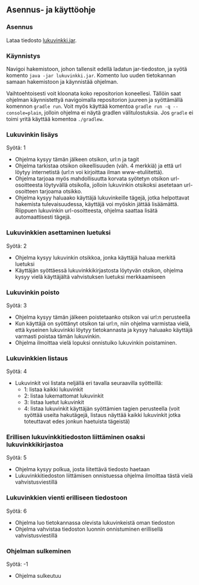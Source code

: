 ## Asennus- ja käyttöohje

### Asennus

Lataa tiedosto [lukuvinkki.jar](https://github.com/Marcestus/OhTu_miniprojekti/releases/tag/v2.0).

### Käynnistys

Navigoi hakemistoon, johon tallensit edellä ladatun jar-tiedoston, ja syötä komento `java -jar lukuvinkki.jar`. Komento luo uuden tietokannan samaan hakemistoon ja käynnistää ohjelman.

Vaihtoehtoisesti voit kloonata koko repositorion koneellesi. Tällöin saat ohjelman käynnistettyä navigoimalla repositorion juureen ja syöttämällä komennon `gradle run`. Voit myös käyttää komentoa `gradle run -q --console=plain`, jolloin ohjelma ei näytä gradlen välitulostuksia. Jos `gradle` ei toimi yritä käyttää komentoa `./gradlew`.

### Lukuvinkin lisäys

Syötä: 1
- Ohjelma kysyy tämän jälkeen otsikon, url:n ja tagit
- Ohjelma tarkistaa otsikon oikeellisuuden (väh. 4 merkkiä) ja että url löytyy internetistä (url:n voi kirjoittaa ilman www-etuliitettä).
- Ohjelma tarjoaa myös mahdollisuutta korvata syötetyn otsikon url-osoitteesta löytyvällä otsikolla, jolloin lukuvinkin otsikoksi asetetaan url-osoitteen tarjoama otsikko.
- Ohjelma kysyy haluaako käyttäjä lukuvinkeille tägejä, jotka helpottavat hakemista tulevaisuudessa, käyttäjä voi myöskin jättää lisäämättä. Riippuen lukuvinkin url-osoitteesta, ohjelma saattaa lisätä automaattisesti tägejä.

### Lukuvinkkien asettaminen luetuksi

Syötä: 2
-  Ohjelma kysyy lukuvinkin otsikkoa, jonka käyttäjä haluaa merkitä luetuksi
-  Käyttäjän syöttäessä lukuvinkkikirjastosta löytyvän otsikon, ohjelma kysyy vielä käyttäjältä vahvistuksen luetuksi merkkaamiseen

### Lukuvinkin poisto

Syötä: 3
- Ohjelma kysyy tämän jälkeen poistetaanko otsikon vai url:n perusteella
- Kun käyttäjä on syöttänyt otsikon tai url:n, niin ohjelma varmistaa vielä, että kyseinen lukuvinkki löytyy tietokannasta ja kysyy haluaako käyttäjä varmasti poistaa tämän lukuvinkin.
- Ohjelma ilmoittaa vielä lopuksi onnistuiko lukuvinkin poistaminen.

### Lukuvinkkien listaus

Syötä: 4
- Lukuvinkit voi listata neljällä eri tavalla seuraavilla syötteillä:
    - 1: listaa kaikki lukuvinkit
    - 2: listaa lukemattomat lukuvinkit
    - 3: listaa luetut lukuvinkit
    - 4: listaa lukuvinkit käyttäjän syöttämien tagien perusteella (voit syöttää useita hakutägejä, listaus näyttää kaikki lukuvinkit jotka toteuttavat edes jonkun haetuista tägeistä)

### Erillisen lukuvinkkitiedoston liittäminen osaksi lukuvinkkikirjastoa

Syötä: 5
- Ohjelma kysyy polkua, josta liitettävä tiedosto haetaan
- Lukuvinkkitiedoston liittämisen onnistuessa ohjelma ilmoittaa tästä vielä vahvistusviestillä 

### Lukuvinkkien vienti erilliseen tiedostoon

Syötä: 6
- Ohjelma luo tietokannassa olevista lukuvinkeistä oman tiedoston
- Ohjelma vahvistaa tiedoston luonnin onnistuminen erillisellä vahvistusviestillä

### Ohjelman sulkeminen

Syötä: -1
- Ohjelma sulkeutuu

    

